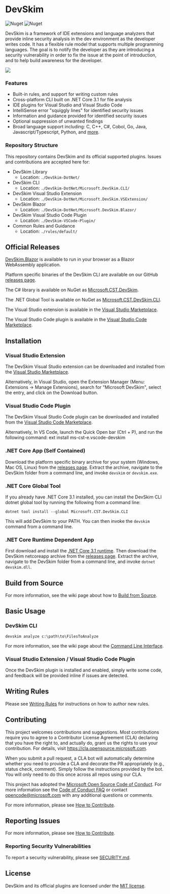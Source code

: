 # DevSkim
![Nuget](https://img.shields.io/nuget/v/Microsoft.CST.Devskim) ![Nuget](https://img.shields.io/nuget/dt/Microsoft.CST.Devskim)

DevSkim is a framework of IDE extensions and language analyzers that provide inline security analysis 
in the dev environment as the developer writes code. It has a flexible rule model that supports multiple programming
languages. The goal is to notify the developer as they are introducing a security
vulnerability in order to fix the issue at the point of introduction, and to help build awareness
for the developer.

![](./DevSkim-VSCode-Plugin/vsc-example.gif)

### Features

* Built-in rules, and support for writing custom rules
* Cross-platform CLI built on .NET Core 3.1 for file analysis
* IDE plugins for Visual Studio and Visual Studio Code
* IntelliSense error "squiggly lines" for identified security issues
* Information and guidance provided for identified security issues
* Optional suppression of unwanted findings
* Broad language support including: C, C++, C#, Cobol, Go, Java, Javascript/Typescript, Python, and [more](https://github.com/Microsoft/DevSkim/wiki/Supported-Languages).

### Repository Structure

This repository contains DevSkim and its official supported plugins. Issues and contributions are accepted here for:

* DevSkim Library
  * Location: `./DevSkim-DotNet/`
* DevSkim CLI
  * Location: `./DevSkim-DotNet/Microsoft.DevSkim.CLI/`
* DevSkim Visual Studio Extension
  * Location: `./DevSkim-DotNet/Microsoft.DevSkim.VSExtension/`
* DevSkim Blazor
  * Location: `./DevSkim-DotNet/Microsoft.DevSkim.Blazor/`
* DevSkim Visual Studio Code Plugin
  * Location: `./DevSkim-VSCode-Plugin/`
* Common Rules and Guidance
  * Location: `./rules/default/`

## Official Releases

[DevSkim.Blazor](https://microsoft.github.io/DevSkim/) is available to run in your browser as a Blazor WebAssembly application.

Platform specific binaries of the DevSkim CLI are available on our GitHub [releases page](https://github.com/microsoft/DevSkim/releases).

The C# library is available on NuGet as [Microsoft.CST.DevSkim](https://www.nuget.org/packages/Microsoft.CST.DevSkim/).

The .NET Global Tool is available on NuGet as [Microsoft.CST.DevSkim.CLI](https://www.nuget.org/packages/Microsoft.CST.DevSkim.CLI/).

The Visual Studio extension is available in the [Visual Studio Marketplace](https://marketplace.visualstudio.com/items?itemName=MS-CST-E.MicrosoftDevSkim).

The Visual Studio Code plugin is available in the [Visual Studio Code Marketplace](https://marketplace.visualstudio.com/items?itemName=MS-CST-E.vscode-devskim).

## Installation

### Visual Studio Extension

The DevSkim Visual Studio extension can be downloaded and installed from the [Visual Studio Marketplace](https://marketplace.visualstudio.com/items?itemName=MS-CST-E.MicrosoftDevSkim).

Alternatively, in Visual Studio, open the Extension Manager (Menu: Extensions -> Manage Extensions), search for "Microsoft DevSkim", select the entry, and click on the Download button.

### Visual Studio Code Plugin

The DevSkim Visual Studio Code plugin can be downloaded and installed from the [Visual Studio Code Marketplace](https://marketplace.visualstudio.com/items?itemName=MS-CST-E.vscode-devskim).

Alternatively,  In VS Code, launch the Quick Open bar (Ctrl + P), and run the following command:
ext install ms-cst-e.vscode-devskim

### .NET Core App (Self Contained)

Download the platform specific binary archive for your system (Windows, Mac OS, Linux) from the [releases page](https://github.com/microsoft/DevSkim/releases). Extract the archive, navigate to the DevSkim folder from a command line, and invoke `devskim` or `devskim.exe`.

### .NET Core Global Tool

If you already have .NET Core 3.1 installed, you can install the DevSkim CLI dotnet global tool by running the following from a command line:

`dotnet tool install --global Microsoft.CST.DevSkim.CLI`

This will add DevSkim to your PATH. You can then invoke the `devskim` command from a command line.

### .NET Core Runtime Dependent App

First download and install the [.NET Core 3.1 runtime](https://dotnet.microsoft.com/).
Then download the DevSkim netcoreapp archive from the [releases page](https://github.com/microsoft/DevSkim/releases). Extract the archive, navigate to the DevSkim folder from a command line, and invoke `dotnet devskim.dll`.

## Build from Source

For more information, see the wiki page about how to [Build from Source](https://github.com/microsoft/DevSkim/wiki/Build-from-Source).

## Basic Usage

### DevSkim CLI

`devskim analyze c:\path\to\FilesToAnalyze`

For more information, see the wiki page about the [Command Line Interface](https://github.com/microsoft/DevSkim/wiki/Command-Line-Interface).

### Visual Studio Extension / Visual Studio Code Plugin

Once the DevSkim plugin is installed and enabled, simply write some code, and feedback will be provided inline if issues are detected.

## Writing Rules

Please see [Writing Rules](https://github.com/Microsoft/DevSkim/wiki/Writing-Rules) for
instructions on how to author new rules.

## Contributing

This project welcomes contributions and suggestions.  Most contributions require you to agree to a
Contributor License Agreement (CLA) declaring that you have the right to, and actually do, grant us
the rights to use your contribution. For details, visit https://cla.opensource.microsoft.com.

When you submit a pull request, a CLA bot will automatically determine whether you need to provide
a CLA and decorate the PR appropriately (e.g., status check, comment). Simply follow the instructions
provided by the bot. You will only need to do this once across all repos using our CLA.

This project has adopted the [Microsoft Open Source Code of Conduct](https://opensource.microsoft.com/codeofconduct/).
For more information see the [Code of Conduct FAQ](https://opensource.microsoft.com/codeofconduct/faq/) or
contact [opencode@microsoft.com](mailto:opencode@microsoft.com) with any additional questions or comments.

For more information, please see [How to Contribute](https://github.com/Microsoft/DevSkim/wiki/How-to-Contribute).

## Reporting Issues

For more information, please see [How to Contribute](https://github.com/Microsoft/DevSkim/wiki/How-to-Contribute).

### Reporting Security Vulnerabilities

To report a security vulnerability, please see [SECURITY.md](https://github.com/microsoft/DevSkim/blob/master/SECURITY.md).

## License

DevSkim and its official plugins are licensed under the [MIT license](https://github.com/microsoft/DevSkim/blob/master/LICENSE.txt).
